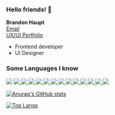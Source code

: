 ### Hello friends! 👋

**Brandon Haupt**</br>
[Email](mailto:haupt.brandon@gmail.com?subjet=hi% "Hello!")</br>
[UX/UI Portfolio](https://www.brandonhaupt.com/)

- Frontend developer </br>
- UI Designer

<div>
    <h3>Some Languages I know</h3>
    <!-- HTML -->
    <a href="#">
    <img src="https://img.shields.io/badge/-HTML5-E34F26?style=flat-square&logo=html5&logoColor=white" /></a>
    <!-- CSS -->
    <a href="#"><img src="https://img.shields.io/badge/-CSS3-1572B6?style=flat-square&logo=css3" />  </a>
    <!-- JS -->
    <a href="#"><img src="https://img.shields.io/badge/-JavaScript-F7DF1E?style=flat-square&logo=javascript&logoColor=black" />  </a>
    <!-- REACT -->
    <a href="#"><img src="https://img.shields.io/badge/-React-61DAFB?style=flat-square&logo=React&logoColor=black" />  </a>
    <!-- React Routers -->
    <a href="#"><img src="https://img.shields.io/badge/-React_Router-CA4245?style=flat-square&for-the-badge&logo=react-router&logoColor=white" />  </a>
    <a href="#"><img src="https://img.shields.io/badge/-Bootstrap-563D7C?style=flat-square&logo=bootstrap" />  </a>
    <a href="#"><img src="https://img.shields.io/badge/-Git-black?style=flat-square&logo=git" />  </a>
    <a href="#"><img src="https://img.shields.io/badge/-Postman-FF6C37?style=flat-square&logo=Postman&logoColor=white" />  </a>
    <a href="#"><img src="https://img.shields.io/badge/-Markdown-000000?style=flat-square&logo=Markdown&logoColor=white" />  </a>
    <a href="#"><img src="https://img.shields.io/badge/-Trello-0079BF?style=flat-square&logo=Trello&logoColor=white" />  </a>
    <a href="#"><img src="https://img.shields.io/badge/-VS_Code-007ACC?style=flat-square&logo=visual-studio-code" />  </a>
    <a href="#"><img src="https://img.shields.io/badge/-Slack-4A154B?style=flat-square&logo=slack" />  </a>
    <a href="#"><img src="https://img.shields.io/badge/-Zoom-2D8CFF?style=flat-square&logo=zoom&logoColor=white" />  </a>
     <a href="#"><img src="https://img.shields.io/badge/-MongoDB-white?style=flat-square&logo=mongodb" />  </a>
</div>

[![Anurag's GitHub stats](https://github-readme-stats.vercel.app/api?username=BrandonHaupt&show_icons=true&theme=synthwave)](https://github.com/anuraghazra/github-readme-stats)

[![Top Langs](https://github-readme-stats.vercel.app/api/top-langs/?username=BrandonHaupt&layout=compact)](https://github.com/anuraghazra/github-readme-stats)
<!--
**BrandonHaupt/BrandonHaupt** is a ✨ _special_ ✨ repository because its `README.md` (this file) appears on your GitHub profile.

Here are some ideas to get you started:

- 🔭 I’m currently working on ...
- 🌱 I’m currently learning ...
- 👯 I’m looking to collaborate on ...
- 🤔 I’m looking for help with ...
- 💬 Ask me about ...
- 📫 How to reach me: ...
- 😄 Pronouns: ...
- ⚡ Fun fact: ...
-->
